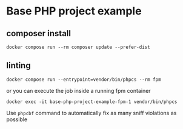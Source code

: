 # Base PHP project example

## composer install
```
docker compose run --rm composer update --prefer-dist
```

## linting
```
docker compose run --entrypoint=vendor/bin/phpcs --rm fpm
```

or you can execute the job inside a running fpm container
```
docker exec -it base-php-project-example-fpm-1 vendor/bin/phpcs
```

Use `phpcbf` command to automatically fix as many sniff violations as possible
